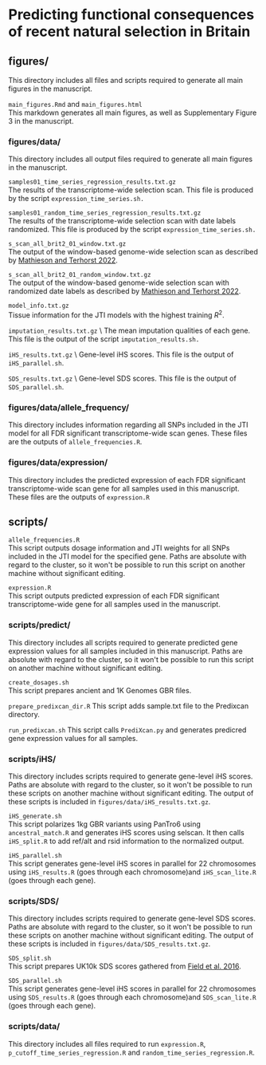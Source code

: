# Predicting functional consequences of recent natural selection in Britain 

## figures/

This directory includes all files and scripts required to generate all main figures in the manuscript. 

`main_figures.Rmd` and `main_figures.html` \
This markdown generates all main figures, as well as Supplementary Figure 3 in the manuscript. 

### figures/data/

This directory includes all output files required to generate all main figures in the manuscript. 

`samples01_time_series_regression_results.txt.gz` \
The results of the transcriptome-wide selection scan. This file is produced by the script `expression_time_series.sh.`

`samples01_random_time_series_regression_results.txt.gz` \
The results of the transcriptome-wide selection scan with date labels randomized. This file is produced by the script `expression_time_series.sh.`

`s_scan_all_brit2_01_window.txt.gz` \
The output of the window-based genome-wide selection scan as described by [Mathieson and Terhorst 2022](https://genome.cshlp.org/content/32/11-12/2057). 

`s_scan_all_brit2_01_random_window.txt.gz` \
The output of the window-based genome-wide selection scan with randomized date labels as described by [Mathieson and Terhorst 2022](https://genome.cshlp.org/content/32/11-12/2057). 

`model_info.txt.gz` \
Tissue information for the JTI models with the highest training $R^2$. 

`imputation_results.txt.gz` \ 
The mean imputation qualities of each gene. This file is the output of the script `imputation_results.sh.` 

`iHS_results.txt.gz` \ 
Gene-level iHS scores. This file is the output of `iHS_parallel.sh`.

`SDS_results.txt.gz` \ 
Gene-level SDS scores. This file is the output of `SDS_parallel.sh`.

### figures/data/allele_frequency/

This directory includes information regarding all SNPs included in the JTI model for all FDR significant transcriptome-wide scan genes. These files are the outputs of `allele_frequencies.R`. 

### figures/data/expression/

This directory includes the predicted expression of each FDR significant transcriptome-wide scan gene for all samples used in this manuscript. These files are the outputs of `expression.R`

## scripts/

`allele_frequencies.R` \
This script outputs dosage information and JTI weights for all SNPs included in the JTI model for the specified gene. Paths are absolute with regard to the cluster, so it won't be possible to run this script on another machine without significant editing.

`expression.R` \
This script outputs predicted expression of each FDR significant transcriptome-wide gene for all samples used in the manuscript. 

### scripts/predict/

This directory includes all scripts required to generate predicted gene expression values for all samples included in this manuscript. Paths are absolute with regard to the cluster, so it won't be possible to run this script on another machine without significant editing.

`create_dosages.sh` \
This script prepares ancient and 1K Genomes GBR files. 

`prepare_predixcan_dir.R`
This script adds sample.txt file to the Predixcan directory. 

`run_predixcan.sh`
This script calls `PrediXcan.py` and generates predicred gene expression values for all samples. 

### scripts/iHS/

This directory includes scripts required to generate gene-level iHS scores. Paths are absolute with regard to the cluster, so it won't be possible to run these scripts on another machine without significant editing. The output of these scripts is included in `figures/data/iHS_results.txt.gz`. 

`iHS_generate.sh` \
This script polarizes 1kg GBR variants using PanTro6 using `ancestral_match.R` and generates iHS scores using selscan. It then calls `iHS_split.R` to add ref/alt and rsid information to the normalized output. 

`iHS_parallel.sh` \
This script generates gene-level iHS scores in parallel for 22 chromosomes using `iHS_results.R` (goes through each chromosome)and `iHS_scan_lite.R` (goes through each gene).

### scripts/SDS/

This directory includes scripts required to generate gene-level SDS scores. Paths are absolute with regard to the cluster, so it won't be possible to run these scripts on another machine without significant editing. The output of these scripts is included in `figures/data/SDS_results.txt.gz`. 

`SDS_split.sh` \
This script prepares UK10k SDS scores gathered from [Field et al. 2016](https://www.science.org/doi/10.1126/science.aag0776?url_ver=Z39.88-2003&rfr_id=ori:rid:crossref.org&rfr_dat=cr_pub%20%200pubmed). 

`SDS_parallel.sh` \
This script generates gene-level iHS scores in parallel for 22 chromosomes using `SDS_results.R` (goes through each chromosome)and `SDS_scan_lite.R` (goes through each gene).

### scripts/data/

This directory includes all files required to run `expression.R`, `p_cutoff_time_series_regression.R` and `random_time_series_regression.R`. 


